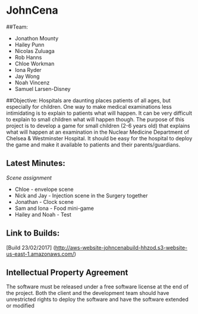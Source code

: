 # JohnCena
##Team:
* Jonathon Mounty 
* Hailey Punn
* Nicolas Zuluaga
* Rob Hanns
* Chloe Workman
* Iona Ryder
* Jay Wong
* Noah Vincenz
* Samuel Larsen-Disney

##Objective:
Hospitals are daunting places patients of all ages, but especially for children. One way to make medical examinations less intimidating is to explain to patients what will happen. It can be very difficult to explain to small children what will happen though. The purpose of this project is to develop a game for small children (2-6 years old) that explains what will happen at an examination in the Nuclear Medicine Department of Chelsea & Westminster Hospital. It should be easy for the hospital to deploy the game and make it available to patients and their parents/guardians.

## Latest Minutes: 
<p><em>Scene assignment</em></p>
<ul>
<li>Chloe -&nbsp;envelope scene</li>
<li>Nick and Jay -&nbsp;Injection scene in the Surgery together</li>
<li>Jonathan - Clock scene</li>
<li>Sam and Iona - Food mini-game</li>
<li>Hailey and Noah - Test</li>
</ul>

## Link to Builds: 
[Build 23/02/2017] (http://aws-website-johncenabuild-hhzod.s3-website-us-east-1.amazonaws.com/)

## Intellectual Property Agreement
The software must be released under a free software license at the end of the project. Both the client and the development team should have unrestricted rights to deploy the software and have the software extended or modified
